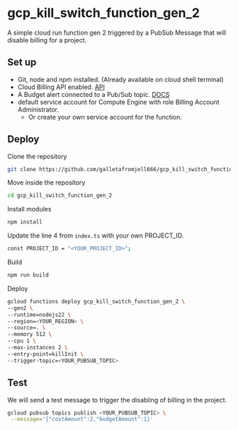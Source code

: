 # gcp_kill_switch_function_gen_2

A simple cloud run function gen 2 triggered by a PubSub Message that will disable billing for a project.

## Set up

- Git, node and npm installed. (Already available on cloud shell terminal)
- Cloud Billing API enabled. [API](https://console.cloud.google.com/marketplace/product/google/cloudbilling.googleapis.com)
- A Budget alert connected to a Pub/Sub topic. [DOCS](https://cloud.google.com/billing/docs/how-to/budgets-programmatic-notifications#connect-budget)
- default service account for Compute Engine with role Billing Account Administrator.
  - Or create your own service account for the function.

## Deploy

Clone the repository

```bash
git clone https://github.com/galletafromjell666/gcp_kill_switch_function_gen_2.git
```

Move inside the repository

```bash
cd gcp_kill_switch_function_gen_2
```

Install modules

```bash
npm install
```

Update the line 4 from `index.ts` with your own PROJECT_ID.

```bash
const PROJECT_ID = "<YOUR_PROJECT_ID>";
```

Build

```bash
npm run build
```

Deploy

```bash
gcloud functions deploy gcp_kill_switch_function_gen_2 \
--gen2 \
--runtime=nodejs22 \
--region=<YOUR_REGION> \
--source=. \
--memory 512 \
--cpu 1 \
--max-instances 2 \
--entry-point=killInit \
--trigger-topic=<YOUR_PUBSUB_TOPIC>
```

## Test

We will send a test message to trigger the disabling of billing in the project.

```bash
gcloud pubsub topics publish <YOUR_PUBSUB_TOPIC> \
 --message='{"costAmount":2,"budgetAmount":1}'
```

